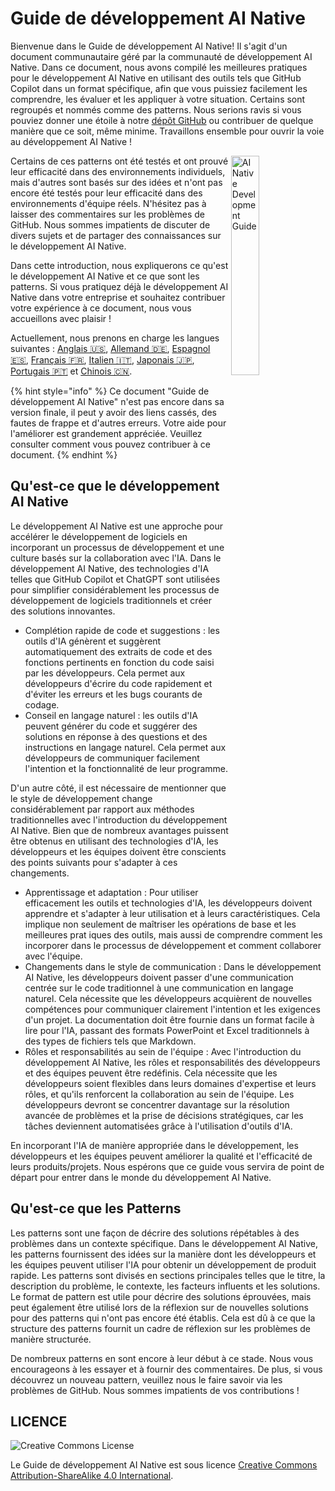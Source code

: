# Guide de développement AI Native

Bienvenue dans le Guide de développement AI Native!
Il s'agit d'un document communautaire géré par la communauté de développement AI Native.
Dans ce document, nous avons compilé les meilleures pratiques pour le développement AI Native en utilisant des outils tels que GitHub Copilot dans un format spécifique, afin que vous puissiez facilement les comprendre, les évaluer et les appliquer à votre situation.
Certains sont regroupés et nommés comme des patterns.
Nous serions ravis si vous pouviez donner une étoile à notre [dépôt GitHub](https://github.com/AI-Native-Development/docs) ou contribuer de quelque manière que ce soit, même minime. Travaillons ensemble pour ouvrir la voie au développement AI Native !

<img align="right" src="../../top.png" title="AI Native Development Guide" width="30%">

Certains de ces patterns ont été testés et ont prouvé leur efficacité dans des environnements individuels, mais d'autres sont basés sur des idées et n'ont pas encore été testés pour leur efficacité dans des environnements d'équipe réels.
N'hésitez pas à laisser des commentaires sur les problèmes de GitHub.
Nous sommes impatients de discuter de divers sujets et de partager des connaissances sur le développement AI Native.

Dans cette introduction, nous expliquerons ce qu'est le développement AI Native et ce que sont les patterns.
Si vous pratiquez déjà le développement AI Native dans votre entreprise et souhaitez contribuer votre expérience à ce document, nous vous accueillons avec plaisir !

Actuellement, nous prenons en charge les langues suivantes : [Anglais 🇺🇸](https://www.ai-native.dev/docs/), [Allemand 🇩🇪](https://www.ai-native.dev/docs/v/de/), [Espagnol 🇪🇸](https://www.ai-native.dev/docs/v/es/), [Français 🇫🇷](https://www.ai-native.dev/docs/v/fr/), [Italien 🇮🇹](https://www.ai-native.dev/docs/v/it/), [Japonais 🇯🇵](https://www.ai-native.dev/docs/v/ja/), [Portugais 🇵🇹](https://www.ai-native.dev/docs/v/pt/) et [Chinois 🇨🇳](https://www.ai-native.dev/docs/v/zh/).

{% hint style="info" %}
Ce document "Guide de développement AI Native" n'est pas encore dans sa version finale, il peut y avoir des liens cassés, des fautes de frappe et d'autres erreurs.
Votre aide pour l'améliorer est grandement appréciée.
Veuillez consulter comment vous pouvez contribuer à ce document.
{% endhint %}

## Qu'est-ce que le développement AI Native

Le développement AI Native est une approche pour accélérer le développement de logiciels en incorporant un processus de développement et une culture basés sur la collaboration avec l'IA.
Dans le développement AI Native, des technologies d'IA telles que GitHub Copilot et ChatGPT sont utilisées pour simplifier considérablement les processus de développement de logiciels traditionnels et créer des solutions innovantes.

* Complétion rapide de code et suggestions : les outils d'IA génèrent et suggèrent automatiquement des extraits de code et des fonctions pertinents en fonction du code saisi par les développeurs.
Cela permet aux développeurs d'écrire du code rapidement et d'éviter les erreurs et les bugs courants de codage.
* Conseil en langage naturel : les outils d'IA peuvent générer du code et suggérer des solutions en réponse à des questions et des instructions en langage naturel.
Cela permet aux développeurs de communiquer facilement l'intention et la fonctionnalité de leur programme.

D'un autre côté, il est nécessaire de mentionner que le style de développement change considérablement par rapport aux méthodes traditionnelles avec l'introduction du développement AI Native.
Bien que de nombreux avantages puissent être obtenus en utilisant des technologies d'IA, les développeurs et les équipes doivent être conscients des points suivants pour s'adapter à ces changements.

* Apprentissage et adaptation : Pour utiliser efficacement les outils et technologies d'IA, les développeurs doivent apprendre et s'adapter à leur utilisation et à leurs caractéristiques.
Cela implique non seulement de maîtriser les opérations de base et les meilleures prat iques des outils, mais aussi de comprendre comment les incorporer dans le processus de développement et comment collaborer avec l'équipe.
* Changements dans le style de communication : Dans le développement AI Native, les développeurs doivent passer d'une communication centrée sur le code traditionnel à une communication en langage naturel.
Cela nécessite que les développeurs acquièrent de nouvelles compétences pour communiquer clairement l'intention et les exigences d'un projet.
La documentation doit être fournie dans un format facile à lire pour l'IA, passant des formats PowerPoint et Excel traditionnels à des types de fichiers tels que Markdown.
* Rôles et responsabilités au sein de l'équipe : Avec l'introduction du développement AI Native, les rôles et responsabilités des développeurs et des équipes peuvent être redéfinis.
Cela nécessite que les développeurs soient flexibles dans leurs domaines d'expertise et leurs rôles, et qu'ils renforcent la collaboration au sein de l'équipe.
Les développeurs devront se concentrer davantage sur la résolution avancée de problèmes et la prise de décisions stratégiques, car les tâches deviennent automatisées grâce à l'utilisation d'outils d'IA.

En incorporant l'IA de manière appropriée dans le développement, les développeurs et les équipes peuvent améliorer la qualité et l'efficacité de leurs produits/projets.
Nous espérons que ce guide vous servira de point de départ pour entrer dans le monde du développement AI Native.

## Qu'est-ce que les Patterns

Les patterns sont une façon de décrire des solutions répétables à des problèmes dans un contexte spécifique.
Dans le développement AI Native, les patterns fournissent des idées sur la manière dont les développeurs et les équipes peuvent utiliser l'IA pour obtenir un développement de produit rapide.
Les patterns sont divisés en sections principales telles que le titre, la description du problème, le contexte, les facteurs influents et les solutions.
Le format de pattern est utile pour décrire des solutions éprouvées, mais peut également être utilisé lors de la réflexion sur de nouvelles solutions pour des patterns qui n'ont pas encore été établis.
Cela est dû à ce que la structure des patterns fournit un cadre de réflexion sur les problèmes de manière structurée.

De nombreux patterns en sont encore à leur début à ce stade.
Nous vous encourageons à les essayer et à fournir des commentaires.
De plus, si vous découvrez un nouveau pattern, veuillez nous le faire savoir via les problèmes de GitHub.
Nous sommes impatients de vos contributions !

## LICENCE

![Creative Commons License](https://i.creativecommons.org/l/by-sa/4.0/88x31.png)

Le Guide de développement AI Native est sous licence [Creative Commons Attribution-ShareAlike 4.0 International](http://creativecommons.org/licenses/by-sa/4.0/).
